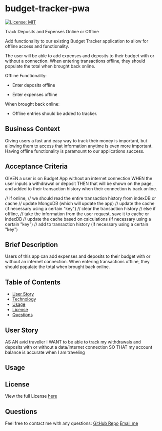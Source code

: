 # budget-tracker-pwa  
[![License: MIT](https://img.shields.io/badge/License-MIT-yellow.svg)](https://opensource.org/licenses/MIT)


Track  Deposits and Expenses Online or Offline

Add functionality to our existing Budget Tracker application to allow for offline access and functionality.

The user will be able to add expenses and deposits to their budget with or without a connection. When entering transactions offline, they should populate the total when brought back online.

Offline Functionality:

  * Enter deposits offline

  * Enter expenses offline

When brought back online:

  * Offline entries should be added to tracker.

## Business Context
Giving users a fast and easy way to track their money is important, but allowing them to access that information anytime is even more important. Having offline functionality is paramount to our applications success.


## Acceptance Criteria
GIVEN a user is on Budget App without an internet connection
WHEN the user inputs a withdrawal or deposit
THEN that will be shown on the page, and added to their transaction history when their connection is back online.

// if online,
//    we should read the entire transaction history from indexDB or cache
//    update MongoDB (which will update the app)
//    update the cache (if necessary using a certain "key")
//    clear the transaction history
// else if offline,
//    take the information from the user request, save it to cache or indexDB
//    update the cache based on calculations (if necessary using a certain "key")
//    add to transaction history (if necessary using a certain "key")

## Brief Description  

Users of this app can add expenses and deposits to their budget with or without an internet connection. When entering transactions offline, they should populate the total when brought back online.

## Table of Contents  

- [User Story](#user-story)  
- [Technology](#technology)
- [Usage](#usage)  
- [License](#licese)  
- [Questions](#questions)  

## User Story
AS AN avid traveller
I WANT to be able to track my withdrawals and deposits with or without a data/internet connection
SO THAT my account balance is accurate when I am traveling  

## Usage  

## License  

View the full License [here](./LICENSE)  

## Questions  

Feel free to contact me with any questions:
[GitHub Repo](https://github.com/gregriss/budget-tracker-pwa)
[Email me](mailto:gregriss23@gmail.com)